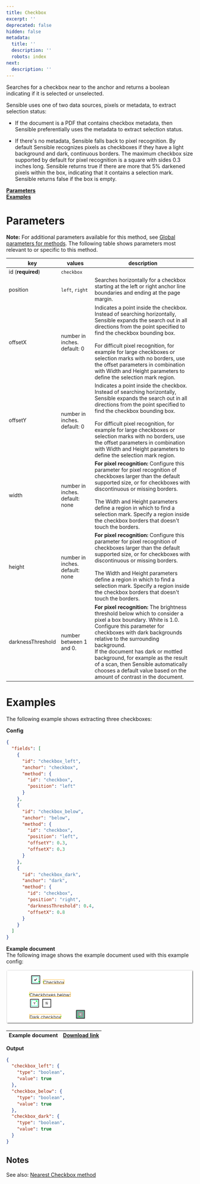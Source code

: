 ```yaml
---
title: Checkbox
excerpt: ''
deprecated: false
hidden: false
metadata:
  title: ''
  description: ''
  robots: index
next:
  description: ''
---
```

Searches for a checkbox near to the anchor and returns a boolean indicating if it is selected or unselected.

Sensible uses one of two data sources, pixels or metadata, to extract selection status:

- If the document is a PDF that contains checkbox metadata, then Sensible preferentially uses the metadata to extract selection status.

- If there's no metadata, Sensible falls back to pixel recognition. By default Sensible recognizes pixels as checkboxes if they have a light background and dark, continuous borders. The maximum checkbox size supported by default for pixel recognition is a square with sides 0.3 inches long. Sensible returns true if there are more that 5% darkened pixels within the box, indicating that it contains a selection mark. Sensible returns false if the box is empty.

[**Parameters**](doc:checkbox#parameters)  
[**Examples**](doc:checkbox#examples)

Parameters
=====

**Note:** For additional parameters available for this method, see [Global parameters for methods](doc:method#global-parameters-for-methods). The following table shows parameters most relevant to or specific to this method.

| key               | values                          | description                                                  |
| ----------------- | ------------------------------- | ------------------------------------------------------------ |
| id (**required**) | `checkbox`                      |                                                              |
| position          | `left`, `right`                 | Searches horizontally for a checkbox starting at the left or right anchor line boundaries and ending at the page margin. <br/> |
| offsetX           | number in inches. default: 0    | Indicates a point inside the checkbox. Instead of searching horizontally, Sensible expands the search out in all directions from the point specified to find the checkbox bounding box.<br/><br/> For difficult pixel recognition, for example for large checkboxes or selection marks with no borders, use the offset parameters in combination with Width and Height parameters to define the selection mark region.<br/> |
| offsetY           | number in inches. default: 0    | Indicates a point inside the checkbox. Instead of searching horizontally, Sensible expands the search out in all directions from the point specified to find the checkbox bounding box.<br/><br/>For difficult pixel recognition, for example for large checkboxes or selection marks with no borders, use the offset parameters in combination with Width and Height parameters to define the selection mark region.<br/> |
| width             | number in inches. default: none | **For pixel recognition:** Configure this parameter for pixel recognition of checkboxes larger than the default supported size, or for checkboxes with discontinuous or missing borders.<br/><br/>The Width and Height parameters define a region in which to find a selection mark. Specify a region inside the checkbox borders that doesn't touch the borders. <br/> |
| height            | number in inches. default: none | **For pixel recognition:** Configure this parameter for pixel recognition of checkboxes larger than the default supported size, or for checkboxes with discontinuous or missing borders.<br/><br/>The Width and Height parameters define a region in which to find a selection mark. Specify a region inside the checkbox borders that doesn't touch the borders. <br/> |
| darknessThreshold | number between 1 and 0.         | **For pixel recognition:** The brightness threshold below which to consider a pixel a box boundary. White is 1.0. Configure this parameter for checkboxes with dark backgrounds relative to the surrounding background.<br>If the document has dark or mottled background, for example as the result of a scan, then Sensible automatically chooses a default value based on the amount of contrast in the document.<br/> |

Examples
====

The following example shows extracting three checkboxes:

**Config**

```json
{
  "fields": [
    {
      "id": "checkbox_left",
      "anchor": "checkbox",
      "method": {
        "id": "checkbox",
        "position": "left"
      }
    },
    {
      "id": "checkbox_below",
      "anchor": "below",
      "method": {
        "id": "checkbox",
        "position": "left",
        "offsetY": 0.3,
        "offsetX": 0.3
      }
    },
    {
      "id": "checkbox_dark",
      "anchor": "dark",
      "method": {
        "id": "checkbox",
        "position": "right",
        "darknessThreshold": 0.4,
        "offsetX": 0.8
      }
    }
  ]
}
```

**Example document**  
The following image shows the example document used with this example config:

![Click to enlarge](https://raw.githubusercontent.com/sensible-hq/sensible-docs/main//readme-sync/assets/v0/images/final/checkbox.png)

| Example document | [Download link](https://raw.githubusercontent.com/sensible-hq/sensible-docs/main/readme-sync/assets/v0/pdfs/checkbox.pdf) |
| ----------- | ------------------------------------------------------------ |

**Output**

```json
{
  "checkbox_left": {
    "type": "boolean",
    "value": true
  },
  "checkbox_below": {
    "type": "boolean",
    "value": true
  },
  "checkbox_dark": {
    "type": "boolean",
    "value": true
  }
}
```

Notes
---

See also: [Nearest Checkbox method](doc:nearest-checkbox)